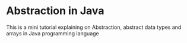 <h1>Abstraction in Java</h1>
<p>This is a mini tutorial explaining on Abstraction, abstract data types and arrays in Java programming language</p>
